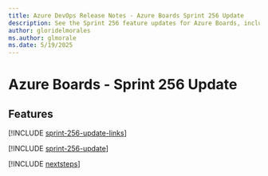 ```yaml
---
title: Azure DevOps Release Notes - Azure Boards Sprint 256 Update
description: See the Sprint 256 feature updates for Azure Boards, including next steps.
author: gloridelmorales
ms.author: glmorale
ms.date: 5/19/2025
---
```


# Azure Boards - Sprint 256 Update

## Features

[!INCLUDE [sprint-256-update-links](../includes/boards/sprint-256-update-links.md)]

[!INCLUDE [sprint-256-update](../includes/boards/sprint-256-update.md)]

[!INCLUDE [nextsteps](../includes/nextsteps.md)]